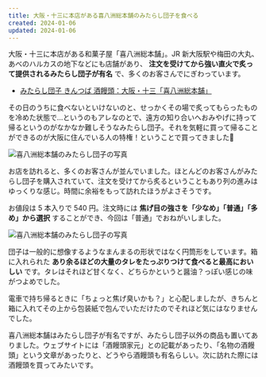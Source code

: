 ```yaml
---
title: 大阪・十三に本店がある喜八洲総本舗のみたらし団子を食べる
created: 2024-01-06
updated: 2024-01-06
---
```


大阪・十三に本店がある和菓子屋「喜八洲総本舗」。JR 新大阪駅や梅田の大丸、あべのハルカスの地下などにも店舗があり、 **注文を受けてから強い直火で炙って提供されるみたらし団子が有名** で、多くのお客さんでにぎわっています。

- [みたらし団子 きんつば 酒饅頭：大阪・十三「喜八洲総本舗」](http://www.kiyasu.jp/)

その日のうちに食べないといけないのと、せっかくその場で炙ってもらったものを冷めた状態で…というのもアレなのとで、遠方の知り合いへおみやげに持って帰るというのがなかなか難しそうなみたらし団子。それを気軽に買って帰ることができるのが大阪に住んでいる人の特権！ということで買ってきました🍡

![喜八洲総本舗のみたらし団子の写真](0a962f60-3c92-461e-af96-7ede0fa1f500)

お店を訪れると、多くのお客さんが並んでいました。ほとんどのお客さんがみたらし団子を購入されていて、注文を受けてから炙るということもあり列の進みはゆっくりな感じ。時間に余裕をもって訪れたほうがよさそうです。

お値段は 5 本入りで 540 円。注文時には **焦げ目の強さを「少なめ」「普通」「多め」から選択** することができ、今回は「普通」でおねがいしました。

![喜八洲総本舗のみたらし団子の写真](2baca2f9-a286-4e8c-ec83-b3259481d700)

団子は一般的に想像するようなまんまるの形状ではなく円筒形をしています。箱に入れられた **あり余るほどの大量のタレをたっぷりつけて食べると最高においしい** です。タレはそれほど甘くなく、どちらかというと醤油？っぽい感じの味がつよめでした。

電車で持ち帰るときに「ちょっと焦げ臭いかも？」と心配しましたが、きちんと箱に入れてその上から包装紙で包んでいただけたのでそれほど気にはなりませんでした。

喜八洲総本舗はみたらし団子が有名ですが、みたらし団子以外の商品も置いてありました。ウェブサイトには「酒饅頭家元」との記載があったり、「名物の酒饅頭」という文章があったりと、どうやら酒饅頭も有名らしい。次に訪れた際には酒饅頭を買ってみたいです。
